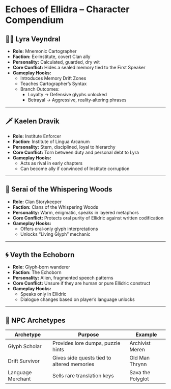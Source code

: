 # Echoes of Ellidra – Character Compendium

## 🧙‍♀️ Lyra Veyndral
- **Role:** Mnemonic Cartographer
- **Faction:** Ex‑Institute, covert Clan ally
- **Personality:** Calculated, guarded, dry wit
- **Core Conflict:** Hides a sealed memory tied to the First Speaker
- **Gameplay Hooks:**
  - Introduces Memory Drift Zones
  - Teaches Cartographer’s Syntax
  - Branch Outcomes:
    - Loyalty → Defensive glyphs unlocked
    - Betrayal → Aggressive, reality‑altering phrases

---

## 🗡️ Kaelen Dravik
- **Role:** Institute Enforcer
- **Faction:** Institute of Lingua Arcanum
- **Personality:** Stern, disciplined, loyal to hierarchy
- **Core Conflict:** Torn between duty and personal debt to Lyra
- **Gameplay Hooks:**
  - Acts as rival in early chapters
  - Can become ally if convinced of Institute corruption

---

## 🌿 Serai of the Whispering Woods
- **Role:** Clan Storykeeper
- **Faction:** Clans of the Whispering Woods
- **Personality:** Warm, enigmatic, speaks in layered metaphors
- **Core Conflict:** Protects oral purity of Ellidric against written codification
- **Gameplay Hooks:**
  - Offers oral‑only glyph interpretations
  - Unlocks “Living Glyph” mechanic

---

## 🌀 Veyth the Echoborn
- **Role:** Glyph‑born wanderer
- **Faction:** The Echoborn
- **Personality:** Alien, fragmented speech patterns
- **Core Conflict:** Unsure if they are human or pure Ellidric construct
- **Gameplay Hooks:**
  - Speaks only in Ellidric
  - Dialogue changes based on player’s language unlocks

---

## 🧩 NPC Archetypes
| Archetype | Purpose | Example |
|-----------|---------|---------|
| Glyph Scholar | Provides lore dumps, puzzle hints | Archivist Meren |
| Drift Survivor | Gives side quests tied to altered memories | Old Man Thrynn |
| Language Merchant | Sells rare translation keys | Sava the Polyglot |
